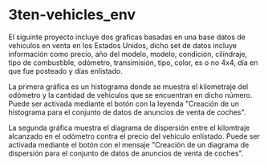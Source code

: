 # 3ten-vehicles_env
El siguinte proyecto incluye dos graficas basadas en una base datos de vehiculos en venta en los Estados Unidos, dicho set de datos incluye información como precio, año del modelo, modelo, condición, cilindraje, tipo de combustible, odómetro, transimisión, tipo, color, es o no 4x4, día en que fue posteado y días enlistado. 

La primera gráfica es un histograma donde se muestra el kilometraje del odómetro y la cantidad de vehiculos que se encuentran en dicho número. Puede ser activada mediante el botón con la leyenda "Creación de un histograma para el conjunto de datos de anuncios de venta de coches".

La segunda gráfica muestra el diagrama de dispersión entre el kilomtraje alcanzado en el odómetro contra el precio del vehiculo enlistado. Puede ser activada mediante el botón con el mensaje "Creación de un diagrama de dispersión para el conjunto de datos de anuncios de venta de coches".